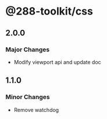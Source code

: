 # @288-toolkit/css

## 2.0.0

### Major Changes

- Modify viewport api and update doc

## 1.1.0

### Minor Changes

- Remove watchdog
